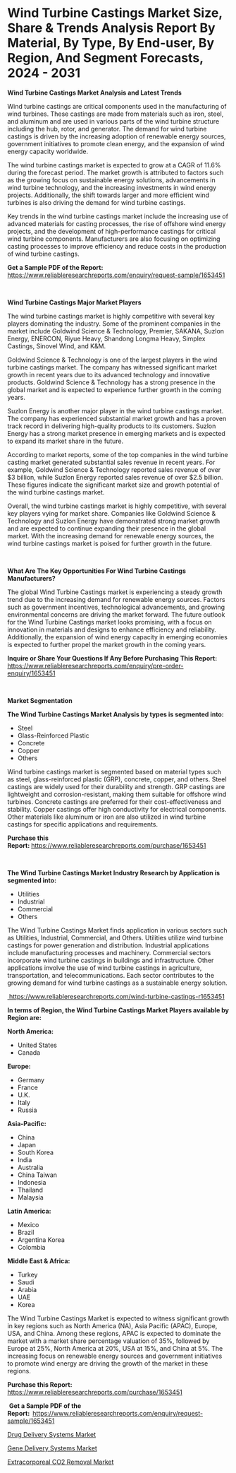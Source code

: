 <p><h1>Wind Turbine Castings Market Size, Share & Trends Analysis Report By Material, By Type, By End-user, By Region, And Segment Forecasts, 2024 - 2031</h1></p><p><strong>Wind Turbine Castings Market Analysis and Latest Trends</strong></p>
<p><p>Wind turbine castings are critical components used in the manufacturing of wind turbines. These castings are made from materials such as iron, steel, and aluminum and are used in various parts of the wind turbine structure including the hub, rotor, and generator. The demand for wind turbine castings is driven by the increasing adoption of renewable energy sources, government initiatives to promote clean energy, and the expansion of wind energy capacity worldwide.</p><p>The wind turbine castings market is expected to grow at a CAGR of 11.6% during the forecast period. The market growth is attributed to factors such as the growing focus on sustainable energy solutions, advancements in wind turbine technology, and the increasing investments in wind energy projects. Additionally, the shift towards larger and more efficient wind turbines is also driving the demand for wind turbine castings.</p><p>Key trends in the wind turbine castings market include the increasing use of advanced materials for casting processes, the rise of offshore wind energy projects, and the development of high-performance castings for critical wind turbine components. Manufacturers are also focusing on optimizing casting processes to improve efficiency and reduce costs in the production of wind turbine castings.</p></p>
<p><strong>Get a Sample PDF of the Report:&nbsp;</strong> <a href="https://www.reliableresearchreports.com/enquiry/request-sample/1653451">https://www.reliableresearchreports.com/enquiry/request-sample/1653451</a></p>
<p>&nbsp;</p>
<p><strong>Wind Turbine Castings Major Market Players</strong></p>
<p><p>The wind turbine castings market is highly competitive with several key players dominating the industry. Some of the prominent companies in the market include Goldwind Science & Technology, Premier, SAKANA, Suzlon Energy, ENERCON, Riyue Heavy, Shandong Longma Heavy, Simplex Castings, Sinovel Wind, and K&M.</p><p>Goldwind Science & Technology is one of the largest players in the wind turbine castings market. The company has witnessed significant market growth in recent years due to its advanced technology and innovative products. Goldwind Science & Technology has a strong presence in the global market and is expected to experience further growth in the coming years.</p><p>Suzlon Energy is another major player in the wind turbine castings market. The company has experienced substantial market growth and has a proven track record in delivering high-quality products to its customers. Suzlon Energy has a strong market presence in emerging markets and is expected to expand its market share in the future.</p><p>According to market reports, some of the top companies in the wind turbine casting market generated substantial sales revenue in recent years. For example, Goldwind Science & Technology reported sales revenue of over $3 billion, while Suzlon Energy reported sales revenue of over $2.5 billion. These figures indicate the significant market size and growth potential of the wind turbine castings market.</p><p>Overall, the wind turbine castings market is highly competitive, with several key players vying for market share. Companies like Goldwind Science & Technology and Suzlon Energy have demonstrated strong market growth and are expected to continue expanding their presence in the global market. With the increasing demand for renewable energy sources, the wind turbine castings market is poised for further growth in the future.</p></p>
<p>&nbsp;</p>
<p><strong>What Are The Key Opportunities For Wind Turbine Castings Manufacturers?</strong></p>
<p><p>The global Wind Turbine Castings market is experiencing a steady growth trend due to the increasing demand for renewable energy sources. Factors such as government incentives, technological advancements, and growing environmental concerns are driving the market forward. The future outlook for the Wind Turbine Castings market looks promising, with a focus on innovation in materials and designs to enhance efficiency and reliability. Additionally, the expansion of wind energy capacity in emerging economies is expected to further propel the market growth in the coming years.</p></p>
<p><strong>Inquire or Share Your Questions If Any Before Purchasing This Report:</strong> <a href="https://www.reliableresearchreports.com/enquiry/pre-order-enquiry/1653451">https://www.reliableresearchreports.com/enquiry/pre-order-enquiry/1653451</a></p>
<p>&nbsp;</p>
<p><strong>Market Segmentation</strong></p>
<p><strong>The Wind Turbine Castings Market Analysis by types is segmented into:</strong></p>
<p><ul><li>Steel</li><li>Glass-Reinforced Plastic</li><li>Concrete</li><li>Copper</li><li>Others</li></ul></p>
<p><p>Wind turbine castings market is segmented based on material types such as steel, glass-reinforced plastic (GRP), concrete, copper, and others. Steel castings are widely used for their durability and strength. GRP castings are lightweight and corrosion-resistant, making them suitable for offshore wind turbines. Concrete castings are preferred for their cost-effectiveness and stability. Copper castings offer high conductivity for electrical components. Other materials like aluminum or iron are also utilized in wind turbine castings for specific applications and requirements.</p></p>
<p><strong>Purchase this Report:&nbsp;</strong><a href="https://www.reliableresearchreports.com/purchase/1653451">https://www.reliableresearchreports.com/purchase/1653451</a></p>
<p>&nbsp;</p>
<p><strong>The Wind Turbine Castings Market Industry Research by Application is segmented into:</strong></p>
<p><ul><li>Utilities</li><li>Industrial</li><li>Commercial</li><li>Others</li></ul></p>
<p><p>The Wind Turbine Castings Market finds application in various sectors such as Utilities, Industrial, Commercial, and Others. Utilities utilize wind turbine castings for power generation and distribution. Industrial applications include manufacturing processes and machinery. Commercial sectors incorporate wind turbine castings in buildings and infrastructure. Other applications involve the use of wind turbine castings in agriculture, transportation, and telecommunications. Each sector contributes to the growing demand for wind turbine castings as a sustainable energy solution.</p></p>
<p><a href="https://www.reliableresearchreports.com/wind-turbine-castings-r1653451">&nbsp;https://www.reliableresearchreports.com/wind-turbine-castings-r1653451</a></p>
<p><strong>In terms of Region, the Wind Turbine Castings Market Players available by Region are:</strong></p>
<p>
    <p> <strong> North America: </strong>
        <ul>
            <li>United States</li>
            <li>Canada</li>
        </ul>
        </p> 
    <p> <strong> Europe: </strong>
        <ul>
            <li>Germany</li>
            <li>France</li>
            <li>U.K.</li>
            <li>Italy</li>
            <li>Russia</li>
        </ul>
        </p> 
    <p> <strong> Asia-Pacific: </strong>
        <ul>
            <li>China</li>
            <li>Japan</li>
            <li>South Korea</li>
            <li>India</li>
            <li>Australia</li>
            <li>China Taiwan</li>
            <li>Indonesia</li>
            <li>Thailand</li>
            <li>Malaysia</li>
        </ul>
        </p> 
    <p> <strong> Latin America: </strong>
        <ul>
            <li>Mexico</li>
            <li>Brazil</li>
            <li>Argentina Korea</li>
            <li>Colombia</li>
        </ul>
        </p> 
    <p> <strong> Middle East & Africa: </strong>
        <ul>
            <li>Turkey</li>
            <li>Saudi</li>
            <li>Arabia</li>
            <li>UAE</li>
            <li>Korea</li>
        </ul>
    </p>
    </p>
<p><p>The Wind Turbine Castings Market is expected to witness significant growth in key regions such as North America (NA), Asia Pacific (APAC), Europe, USA, and China. Among these regions, APAC is expected to dominate the market with a market share percentage valuation of 35%, followed by Europe at 25%, North America at 20%, USA at 15%, and China at 5%. The increasing focus on renewable energy sources and government initiatives to promote wind energy are driving the growth of the market in these regions.</p></p>
<p><strong>Purchase this Report: </strong><a href="https://www.reliableresearchreports.com/purchase/1653451">https://www.reliableresearchreports.com/purchase/1653451</a></p>
<p>&nbsp;<strong>Get a Sample PDF of the Report:&nbsp;&nbsp;</strong><a href="https://www.reliableresearchreports.com/enquiry/request-sample/1653451">https://www.reliableresearchreports.com/enquiry/request-sample/1653451</a></p>
<p><strong></strong></p>
<p><p><a href="https://github.com/ChiragRp1/Market-Research-Report-List-5/blob/main/drug-delivery-systems-market.md">Drug Delivery Systems Market</a></p><p><a href="https://github.com/rakibtthstu9900/Market-Research-Report-List-1/blob/main/gene-delivery-systems-market.md">Gene Delivery Systems Market</a></p><p><a href="https://github.com/abdelrhmankishk22/Market-Research-Report-List-5/blob/main/extracorporeal-co2-removal-market.md">Extracorporeal CO2 Removal Market</a></p></p>